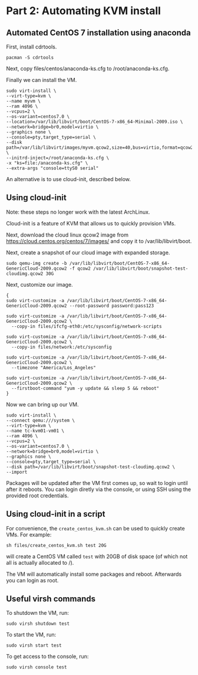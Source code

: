 # Part 2: Automating KVM install

## Automated CentOS 7 installation using anaconda

First, install cdrtools.

```
pacman -S cdrtools
```

Next, copy files/centos/anaconda-ks.cfg to /root/anaconda-ks.cfg.

Finally we can install the VM.

```
sudo virt-install \
--virt-type=kvm \
--name myvm \
--ram 4096 \
--vcpus=2 \
--os-variant=centos7.0 \
--location=/var/lib/libvirt/boot/CentOS-7-x86_64-Minimal-2009.iso \
--network=bridge=br0,model=virtio \
--graphics none \
--console=pty,target_type=serial \
--disk path=/var/lib/libvirt/images/myvm.qcow2,size=40,bus=virtio,format=qcow2 \
--initrd-inject=/root/anaconda-ks.cfg \
-x "ks=file:/anaconda-ks.cfg" \
--extra-args "console=ttyS0 serial"
```

An alternative is to use cloud-init, described below.

## Using cloud-init

Note: these steps no longer work with the latest ArchLinux.

Cloud-init is a feature of KVM that allows us to quickly provision VMs.

Next, download the cloud linux qcow2 image from https://cloud.centos.org/centos/7/images/ and copy it to /var/lib/libvirt/boot.

Next, create a snapshot of our cloud image with expanded storage.

```
sudo qemu-img create -b /var/lib/libvirt/boot/CentOS-7-x86_64-GenericCloud-2009.qcow2 -f qcow2 /var/lib/libvirt/boot/snapshot-test-cloudimg.qcow2 30G
```

Next, customize our image.

```
{
sudo virt-customize -a /var/lib/libvirt/boot/CentOS-7-x86_64-GenericCloud-2009.qcow2 --root-password password:pass123

sudo virt-customize -a /var/lib/libvirt/boot/CentOS-7-x86_64-GenericCloud-2009.qcow2 \
  --copy-in files/ifcfg-eth0:/etc/sysconfig/network-scripts

sudo virt-customize -a /var/lib/libvirt/boot/CentOS-7-x86_64-GenericCloud-2009.qcow2 \
  --copy-in files/network:/etc/sysconfig

sudo virt-customize -a /var/lib/libvirt/boot/CentOS-7-x86_64-GenericCloud-2009.qcow2 \
  --timezone "America/Los_Angeles"

sudo virt-customize -a /var/lib/libvirt/boot/CentOS-7-x86_64-GenericCloud-2009.qcow2 \
  --firstboot-command "yum -y update && sleep 5 && reboot"
}
```

Now we can bring up our VM.

```
sudo virt-install \
--connect qemu:///system \
--virt-type=kvm \
--name tc-kvm01-vm01 \
--ram 4096 \
--vcpus=2 \
--os-variant=centos7.0 \
--network=bridge=br0,model=virtio \
--graphics none \
--console=pty,target_type=serial \
--disk path=/var/lib/libvirt/boot/snapshot-test-cloudimg.qcow2 \
--import
```

Packages will be updated after the VM first comes up, so wait to login until after it reboots. You can login diretly via the console, or using SSH using the provided root credentials.

## Using cloud-init in a script

For convenience, the `create_centos_kvm.sh` can be used to quickly create VMs. For example:

```
sh files/create_centos_kvm.sh test 20G
```

will create a CentOS VM called `test` with 20GB of disk space (of which not all is actually allocated to /). 

The VM will automatically install some packages and reboot. Afterwards you can login as root.

## Useful virsh commands

To shutdown the VM, run:

```
sudo virsh shutdown test
```

To start the VM, run:

```
sudo virsh start test
```

To get access to the console, run:

```
sudo virsh console test
```